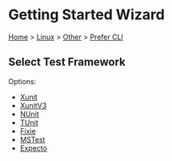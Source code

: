 <!--
GENERATED FILE - DO NOT EDIT
This file was generated by [MarkdownSnippets](https://github.com/SimonCropp/MarkdownSnippets).
Source File: /docs/mdsource/wiz/Linux_Other_Cli.source.md
To change this file edit the source file and then run MarkdownSnippets.
-->

# Getting Started Wizard

[Home](/docs/wiz/readme.md) > [Linux](Linux.md) > [Other](Linux_Other.md) > [Prefer CLI](Linux_Other_Cli.md)

## Select Test Framework

Options:
 * [Xunit](Linux_Other_Cli_Xunit.md)
 * [XunitV3](Linux_Other_Cli_XunitV3.md)
 * [NUnit](Linux_Other_Cli_NUnit.md)
 * [TUnit](Linux_Other_Cli_TUnit.md)
 * [Fixie](Linux_Other_Cli_Fixie.md)
 * [MSTest](Linux_Other_Cli_MSTest.md)
 * [Expecto](Linux_Other_Cli_Expecto.md)
